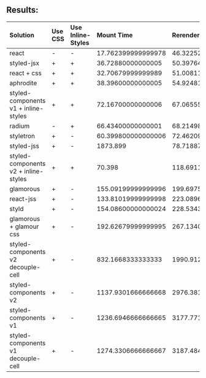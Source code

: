 ## Results:

Solution | Use CSS | Use Inline-Styles | Mount Time | Rerender time
:--- | :--- | :--- | :--- | :---
react | - | - | 17.762399999999978 | 46.32252
styled-jsx | + | + | 36.72880000000005 | 50.39764000000001
react + css | + | + | 32.70679999999989 | 51.00811999999998
aphrodite | + | + | 38.39600000000005 | 54.924819999999976
styled-components v1 + inline-styles | + | + | 72.16700000000006 | 67.06555999999998
radium | - | + | 66.43400000000001 | 68.21498000000005
styletron | + | - | 60.399800000000006 | 72.46209999999999
styled-jss | + | - | 1873.899 | 78.71887999999997
styled-components v2 + inline-styles | + | + | 70.398 | 118.69119999999994
glamorous | + | - | 155.09199999999996 | 199.69756666666666
react-jss | + | - | 133.81019999999998 | 223.08964000000006
styld | + | - | 154.08600000000024 | 228.53435999999996
glamorous + glamour css | + | - | 192.62679999999995 | 267.13405
styled-components v2 decouple-cell | + | - | 832.1668333333333 | 1990.9128
styled-components v2 | + | - | 1137.9301666666668 | 2976.3810000000003
styled-components v1 | + | - | 1236.6946666666665 | 3177.771
styled-components v1 decouple-cell | + | - | 1274.3306666666667 | 3187.484
